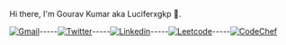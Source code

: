 Hi there, I'm Gourav Kumar aka Luciferxgkp :wave:.

[![Gmail](https://img.shields.io/badge/-Mail-blue?style=flat-square&logo=Gmail&logoColor=white&link=mailto:aec.cse.gourav.095@gmail.com)](mailto:aec.cse.gourav.095@gmail.com)-----[![Twitter](https://img.shields.io/twitter/follow/GouravK37913421?label=Follow)](https://twitter.com/intent/follow?screen_name=GouravK37913421)-----[![Linkedin](https://img.shields.io/badge/-Gourav%20Kumar-blue?style=flat-square&logo=Linkedin&logoColor=white&link=https://www.linkedin.com/in/gourav-kumar-prajapati/)](https://www.linkedin.com/in/gourav-kumar-prajapati/)-----[![Leetcode](https://img.shields.io/badge/Leetcode-Profile-blue)](https://leetcode.com/LuciferxGKP/)-----[![CodeChef](https://img.shields.io/badge/CodeChef-Profile-blue)](https://www.codechef.com/users/luciferxgkp)
